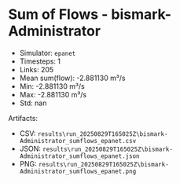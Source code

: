 # Sum of Flows - bismark-Administrator

- Simulator: `epanet`
- Timesteps: 1
- Links: 205
- Mean sum(flow): -2.881130 m³/s
- Min: -2.881130 m³/s
- Max: -2.881130 m³/s
- Std: nan

Artifacts:
- CSV: `results\run_20250829T165025Z\bismark-Administrator_sumflows_epanet.csv`
- JSON: `results\run_20250829T165025Z\bismark-Administrator_sumflows_epanet.json`
- PNG: `results\run_20250829T165025Z\bismark-Administrator_sumflows_epanet.png`
